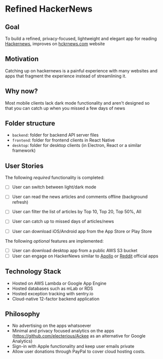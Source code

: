 # Refined HackerNews 

## Goal

To build a refined, privacy-focused, lightweight and elegant app for reading [Hackernews](https://news.ycombinator.com/), improves on [hckrnews.com](https://hckrnews.com) website

## Motivation

Catching up on hackernews is a painful experience with many websites and apps that fragment the experience instead of streamlining it.  

## Why now?

Most mobile clients lack dark mode functionality and aren't designed so that you can catch up when you missed a few days of news

## Folder structure

- `backend`: folder for backend API server files
- `frontend`: folder for frontend clients in React Native
- `desktop`: folder for desktop clients (in Electron, React or a similar framework)

## User Stories

The following *required* functionality is completed:
- [ ] User can switch between light/dark mode 
- [ ] User can read the news articles and comments offline (background refresh)
- [ ] User can filter the list of articles by Top 10, Top 20, Top 50%, All 
- [ ] User can catch up to missed days of articles/news
- [ ] User can download iOS/Android app from the App Store or Play Store


The following *optional* features are implemented:
- [ ] User can download desktop app from a public AWS S3 bucket
- [ ] User can engage on HackerNews similar to [Apollo](https://apolloapp.io/) or [Reddit](https://apps.apple.com/us/app/reddit/id1064216828) official apps

## Technology Stack

- Hosted on AWS Lambda or Google App Engine
- Hosted databases such as mLab or RDS
- Hosted exception tracking with sentry.io
- Cloud-native 12-factor backend application

## Philosophy

- No advertising on the apps whatsoever
- Minimal and privacy focused analytics on the apps (https://github.com/electerious/Ackee as an alternative for Google Analytics)
- Sign-in with Apple functionality and keep user emails private
- Allow user donations through PayPal to cover cloud hosting costs.
